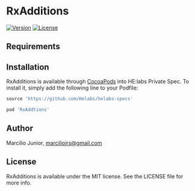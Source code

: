 # RxAdditions

[![Version](https://img.shields.io/badge/version-0.1.0-green.svg)](http://github.com/helabs/rxadditions-pod-ios/)
[![License](https://img.shields.io/badge/license-MIT-lightgrey.svg)](http://github.com/helabs/rxadditions-pod-ios/)

## Requirements

## Installation

RxAdditions is available through [CocoaPods](http://cocoapods.org) into HE:labs Private Spec. To install
it, simply add the following line to your Podfile:

```ruby
source 'https://github.com/Helabs/helabs-specs'

pod 'RxAddtions'
```

## Author

Marcilio Junior, marciliojrs@gmail.com

## License

RxAdditions is available under the MIT license. See the LICENSE file for more info.